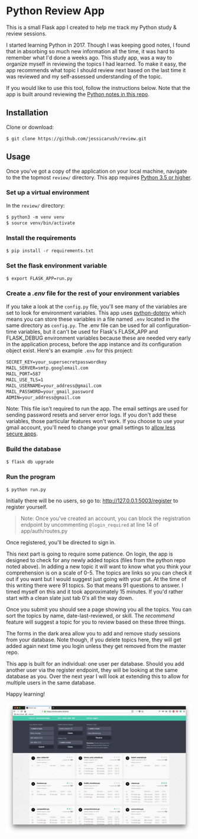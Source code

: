 # Python Review App

This is a small Flask app I created to help me track my Python study & review sessions.

I started learning Python in 2017. Though I was keeping good notes, I found that in absorbing so much new information all the time, it was hard to remember what I'd done a weeks ago. This study app, was a way to organize myself in reviewing the topics I had learned. To make it easy, the app recommends what topic I should review next based on the last time it was reviewed and my self-assessed understanding of the topic.

If you would like to use this tool, follow the instructions below. Note that the app is built around reviewing the [Python notes in this repo](https://github.com/jessicarush/python-examples).

## Installation
Clone or download:
```
$ git clone https://github.com/jessicarush/review.git
```

## Usage
Once you've got a copy of the application on your local machine, navigate to the the topmost `review/` directory.
This app requires [Python 3.5 or higher](https://www.python.org/downloads/).

### Set up a virtual environment
In the `review/` directory:
```
$ python3 -m venv venv
$ source venv/bin/activate
```

### Install the requirements

```
$ pip install -r requirements.txt
```

### Set the flask environment variable
```
$ export FLASK_APP=run.py
```

### Create a *.env* file for the rest of your environment variables

If you take a look at the `config.py` file, you'll see many of the variables are set to look for environment variables. This app uses [python-dotenv](https://github.com/theskumar/python-dotenv/blob/master/README.md) which means you can store these variables in a file named `.env` located in the same directory as `config.py`. The .env file can be used for all configuration-time variables, but it can't be used for Flask's FLASK_APP and FLASK_DEBUG environment variables because these are needed very early in the application process, before the app instance and its configuration object exist. Here's an example `.env` for this project:

```
SECRET_KEY=your_supersecretpasswordkey
MAIL_SERVER=smtp.googlemail.com
MAIL_PORT=587
MAIL_USE_TLS=1
MAIL_USERNAME=your_address@gmail.com
MAIL_PASSWORD=your_gmail_password
ADMIN=your_address@gmail.com
```

Note: This file isn't required to run the app. The email settings are used for sending password resets and server error logs. If you don't add these variables, those particular features won't work. If you choose to use your gmail account, you'll need to change your gmail settings to [allow less secure apps](https://support.google.com/accounts/answer/6010255?hl=en).

### Build the database
```
$ flask db upgrade
```

### Run the program
```
$ python run.py
```

Initially there will be no users, so go to:
<http://127.0.0.1:5003/register> to register yourself.

>Note: Once you've created an account, you can block the registration endpoint by uncommenting `@login_required` at line 14 of app/auth/routes.py

Once registered, you'll be directed to sign in.

This next part is going to require some patience. On login, the app is designed to check for any newly added topics (files from the python repo noted above). In adding a new topic it will want to know what you think your comprehension is on a scale of 0-5. The topics are links so you can check it out if you want but I would suggest just going with your gut. At the time of this writing there were 91 topics. So that means 91 questions to answer. I timed myself on this and it took approximately 15 minutes. If you'd rather start with a clean slate just tab 0's all the way down.

Once you submit you should see a page showing you all the topics. You can sort the topics by name, date-last-reviewed, or skill. The *recommend* feature will suggest a topic for you to review based on these three things.

The forms in the dark area allow you to add and remove study sessions from your database. Note though, if you delete topics here, they will get added again next time you login unless they get removed from the master repo.

This app is built for an individual: one user per database. Should you add another user via the register endpoint, they will be looking at the same database as you. Over the next year I will look at extending this to allow for multiple users in the same database.

Happy learning!

![Python Review App](/app/static/img/screenshot.png "Python Review App running in Firefox")
